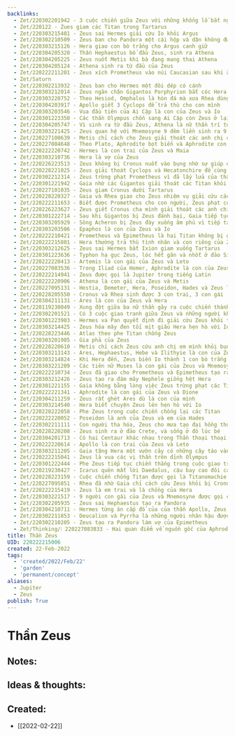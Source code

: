 ```yaml
---
backlinks:
  - Zet/220302201942 - 3 cuộc chiến giữa Zeus với những khổng lồ bắt nguồn từ tác động của Gaia
  - Zet/220122 - Zues giam các Titan trong Tartarus
  - Zet/220303215401 - Zeus sai Hermes giải cứu Io khỏi Argus
  - Zet/220302210509 - Zeus ban cho Pandora một cái hộp và dặn không được mở ra
  - Zet/220303215126 - Hera giao con bò trắng cho Argus canh giữ
  - Zet/220304205320 - Thần Hephaestus bổ đầu Zeus, sinh ra Athena
  - Zet/220304205225 - Zeus nuốt Metis khi bà đang mang thai Athena
  - Zet/220304205124 - Athena sinh ra từ đầu của Zeus
  - Zet/220222211201 - Zeus xích Prometheus vào núi Caucasian sau khi ăn cắp lửa cho con người
  - Zet/Saturn
  - Zet/220302213932 - Zeus ban cho Hermes một đôi dép có cánh
  - Zet/220303212014 - Zeus ngăn chặn Gigantos Porphyrion bắt cóc Hera
  - Zet/220303220752 - Theo Hesiod, Omphalos là hòn đá mà xưa Rhea dùng để đánh tráo Zeus khỏi bị Cronus nuốt
  - Zet/220304203917 - Apollo giết 3 Cyclops để trả thù cho con mình
  - Zet/220303203546 - Vua đầu tiên của Ai Cập là con của Zeus và Io
  - Zet/220301223350 - Các thần Olympus chốn sang Ai Cập còn Zeus ở lại đấu với Typhon
  - Zet/220304205747 - Vì sinh ra từ đầu Zeus, Athena là nữ thần trí tuệ
  - Zet/220303221425 - Zeus quan hệ với Mnemosyne 9 đêm liền sinh ra 9 người con gái
  - Zet/220227100639 - Metis chỉ cách cho Zeus giải thoát các anh chị của mình khỏi bụng Cronus
  - Zet/220227084648 - Theo Plato, Aphrodite bọt biển và Aphrodite con Zeus là hai nhân vật khác nhau
  - Zet/220222220742 - Hermes là con trai của Zeus và Maia
  - Zet/220303210736 - Hera là vợ của Zeus
  - Zet/220226223513 - Zeus không bị Cronus nuốt vào bụng nhờ sự giúp đỡ của Gaia
  - Zet/220228221025 - Zeus giải thoát Cyclops và Hecatonchire để cùng chống Cronus
  - Zet/220302212314 - Zeus trừng phạt Prometheus vì đã lấy lửa của thần ban cho con người
  - Zet/220301221942 - Gaia nhờ các Gigantos giải thoát các Titan khỏi sự trừng phạt của Zeus
  - Zet/220227101035 - Zeus giam Cronus dưới Tartarus
  - Zet/220228220327 - Gaia và Rhea giao cho Zeus nhiệm vụ giải cứu các anh chị khỏi bụng Cronus
  - Zet/220222211653 - Biết được Prometheus cho con người, Zeus phạt con người thông qua Pandora
  - Zet/220226223627 - Zeus giết Cronus cha mình giải thoát các anh chị mình
  - Zet/220301222714 - Sau khi Gigantos bị Zeus đánh bại, Gaia tiếp tục nhờ Typhon
  - Zet/220303205929 - Sông Acheron bị Zeus đày xuống âm phủ vì tiếp tay cho Titan
  - Zet/220303203506 - Epaphos là con của Zeus và Io
  - Zet/220222210421 - Prometheus và Epimetheus là hai Titan không bị giam trong Tartarus
  - Zet/220222215801 - Hera thường trả thù tình nhân và con riêng của Zeus
  - Zet/220303212625 - Zeus sai Hermes bắt Ixion giam xuống Tartarus
  - Zet/220301223636 - Typhon hạ gục Zeus, lóc hết gân và nhốt ở đảo Sicile
  - Zet/220222220413 - Artemis là con gái của Zeus và Leto
  - Zet/220227083536 - Trong Iliad của Homer, Aphrodite là con của Zeus và Dione
  - Zet/220222214941 - Zeus được gọi là Jupiter trong tiếng Latin
  - Zet/220222220906 - Athena là con gái của Zeus và Metis
  - Zet/220227095131 - Hestia, Demeter, Hera, Poseidon, Hades và Zeus là con của Cronus và Rhea
  - Zet/220228205550 - Cronus và Rhea sinh được 3 con trai, 3 con gái
  - Zet/220304211131 - Ares là con của Zeus và Hera
  - Zet/220119230049 - Xung đột giữa ba nữ thần gây ra cuộc chiến thành Troy
  - Zet/220302201521 - Có 3 cuộc giao tranh giữa Zeus và những người khổng lồ
  - Zet/220301223903 - Hermes va Pan quyết định đi giải cứu Zeus khỏi tay Typhon
  - Zet/220303214425 - Zeus hóa mây đen tối mịt giấu Hera hẹn hò với Io
  - Zet/220228223446 - Atlas theo phe Titan chống Zeus
  - Zet/220303201905 - Gia phả của Zeus
  - Zet/220228220610 - Metis chỉ cách Zeus cứu anh chị em mình khỏi bụng Cronus
  - Zet/220303213143 - Ares, Hephaestus, Hebe và Ilithyie là con của Zeus và Hera
  - Zet/220303214824 - Khi Hera đến, Zeus biến Io thành 1 con bò trắng để giấu hiện trường ngoại tình
  - Zet/220303221209 - Các tiên nữ Muses là con gái của Zeus và Mnemosyne
  - Zet/220222210734 - Zeus đã giao cho Prometheus và Epimetheus tạo ra con người
  - Zet/220303212426 - Zeus tạo ra đám mây Nephele giống hệt Hera
  - Zet/220301221155 - Gaia không bằng lòng việc Zeus trừng phạt các Titan
  - Zet/220222221341 - Aphrodite là con gái của Zeus và Dione
  - Zet/220304211259 - Zeus rất ghét Ares dù là con của mình
  - Zet/220303214540 - Hera biết chuyện Zeus lén hẹn hò với Io
  - Zet/220228222058 - Phe Zeus trong cuộc chiến chống lại các Titan
  - Zet/220222220052 - Poseidon là anh của Zeus và em của Hades
  - Zet/220302211111 - Con người tha hóa, Zeus cho mưa tạo đại hồng thủy giết hết con người
  - Zet/220228220208 - Zeus sinh ra ở đảo Crete, và sống ở đó lúc bé
  - Zet/220304201713 - Có hai Centaur khác nhau trong Thần thoại thoại Hy Lạp
  - Zet/220222220614 - Apollo là con trai của Zeus và Leto
  - Zet/220303211205 - Gaia tặng Hera một vườn cây có những cây táo vàng nhân ngày Hera cưới Zeus
  - Zet/220222215041 - Zeus là vua các vị thần trên đỉnh Olympus
  - Zet/220301222444 - Phe Zeus tiếp tục chiến thắng trong cuộc giao tranh với Gigantos
  - Zet/220219230427 - Icarus quên mất lời Daedalus, cậu bay cao đôi cánh tan chảy và cậu rớt xuống biển
  - Zet/220228223159 - Cuộc chiến chống Titan được gọi là Titanomachie
  - Zet/220227095851 - Rhea đã nhờ Gaia chỉ cách cứu Zeus khỏi bị Cronus nuốt
  - Zet/220222215419 - Zeus là em trai và là chồng của Hera
  - Zet/220303221517 - 9 người con gái của Zeus và Mnemosyne được gọi chung là Muses
  - Zet/220302205935 - Zeus sai Hephaestus tạo ra Pandora
  - Zet/220304210711 - Hermes từng ăn cắp đồ của của thần Apollo, Zeus, Ares, Poseidon
  - Zet/220302211853 - Deucalion và Pyrrha là những người nhân hậu được Zeus cho sống sót vượt qua Đại hồng thủy
  - Zet/220302210205 - Zeus tạo ra Pandora làm vợ của Epimetheus
  - Zet/Thinking/❕ 220227083833 - Hai quan điểm về nguồn gốc của Aphrodite
title: Thần Zeus
UID: 220222215006
created: 22-Feb-2022
tags:
  - 'created/2022/Feb/22'
  - 'garden'
  - 'permanent/concept'
aliases:
  - Jupiter
  - Zeus
publish: True
---
```

# Thần Zeus

## Notes:


## Ideas & thoughts:



## Created:
- [[2022-02-22]]
